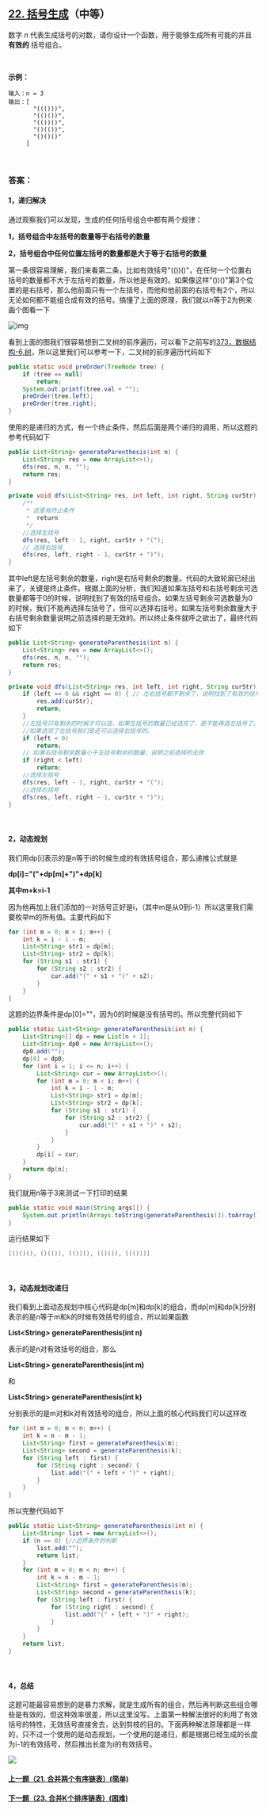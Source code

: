 ## [22. 括号生成](https://leetcode-cn.com/problems/generate-parentheses/)（中等）

数字 *n* 代表生成括号的对数，请你设计一个函数，用于能够生成所有可能的并且 **有效的** 括号组合。

<br/>

**示例：**

```
输入：n = 3
输出：[
       "((()))",
       "(()())",
       "(())()",
       "()(())",
       "()()()"
     ]
```

<br/>

### 答案：

#### 1，递归解决

通过观察我们可以发现，生成的任何括号组合中都有两个规律：

**1，括号组合中左括号的数量等于右括号的数量**

**2，括号组合中任何位置左括号的数量都是大于等于右括号的数量**

第一条很容易理解，我们来看第二条，比如有效括号"(())()"，在任何一个位置右括号的数量都不大于左括号的数量，所以他是有效的。如果像这样"())()"第3个位置的是右括号，那么他前面只有一个左括号，而他和他前面的右括号有2个，所以无论如何都不能组合成有效的括号。搞懂了上面的原理，我们就以n等于2为例来画个图看一下

![img](https://mmbiz.qpic.cn/mmbiz_png/PGmTibd8KQBEfzz7jugGEQwZmQ93H5TDkMfz27a0mLocv2ia3RjsGgasOuh9m4L45FscKLfMXtuZeV2Ov8kngZGg/640?wx_fmt=png&tp=webp&wxfrom=5&wx_lazy=1&wx_co=1)

看到上面的图我们很容易想到二叉树的前序遍历，可以看下之前写的[373，数据结构-6,树](http://mp.weixin.qq.com/s?__biz=MzU0ODMyNDk0Mw==&mid=2247487028&idx=1&sn=e06a0cd5760e62890e60e43a279a472b&chksm=fb419d14cc36140257eb220aaeac182287b10c3cab5c803ebd54013ee3fc120d693067c2e960&scene=21#wechat_redirect)，所以这里我们可以参考一下，二叉树的前序遍历代码如下

```java
public static void preOrder(TreeNode tree) {
    if (tree == null)
        return;
    System.out.printf(tree.val + "");
    preOrder(tree.left);
    preOrder(tree.right);
}
```

使用的是递归的方式，有一个终止条件，然后后面是两个递归的调用，所以这题的参考代码如下

```java
public List<String> generateParenthesis(int n) {
    List<String> res = new ArrayList<>();
    dfs(res, n, n, "");
    return res;
}

private void dfs(List<String> res, int left, int right, String curStr) {
    /**
     * 这里有终止条件
     *  return
     */
    //选择左括号
    dfs(res, left - 1, right, curStr + "(");
    // 选择右括号
    dfs(res, left, right - 1, curStr + ")");
}
```

其中left是左括号剩余的数量，right是右括号剩余的数量。代码的大致轮廓已经出来了，关键是终止条件。根据上面的分析，我们知道如果左括号和右括号剩余可选数量都等于0的时候，说明找到了有效的括号组合。如果左括号剩余可选数量为0的时候，我们不能再选择左括号了，但可以选择右括号。如果左括号剩余数量大于右括号剩余数量说明之前选择的是无效的。所以终止条件就呼之欲出了，最终代码如下

```java
public List<String> generateParenthesis(int n) {
    List<String> res = new ArrayList<>();
    dfs(res, n, n, "");
    return res;
}

private void dfs(List<String> res, int left, int right, String curStr) {
    if (left == 0 && right == 0) { // 左右括号都不剩余了，说明找到了有效的括号
        res.add(curStr);
        return;
    }
    //左括号只有剩余的时候才可以选，如果左括号的数量已经选完了，是不能再选左括号了。
    //如果选完了左括号我们是还可以选择右括号的。
    if (left < 0)
        return;
    // 如果右括号剩余数量小于左括号剩余的数量，说明之前选择的无效
    if (right < left)
        return;
    //选择左括号
    dfs(res, left - 1, right, curStr + "(");
    //选择右括号
    dfs(res, left, right - 1, curStr + ")");
}
```

<br/>

#### 2，动态规划

我们用dp[i]表示的是n等于i的时候生成的有效括号组合，那么递推公式就是



**dp[i]="("+dp[m]+")"+dp[k]**

**其中m+k=i-1**



因为他再加上我们添加的一对括号正好是i，（其中m是从0到i-1）所以这里我们需要枚举m的所有值。主要代码如下

```java
for (int m = 0; m < i; m++) {
    int k = i - 1 - m;
    List<String> str1 = dp[m];
    List<String> str2 = dp[k];
    for (String s1 : str1) {
        for (String s2 : str2) {
            cur.add("(" + s1 + ")" + s2);
        }
    }
}
```

这题的边界条件是dp[0]=""，因为0的时候是没有括号的。所以完整代码如下

```java
public static List<String> generateParenthesis(int n) {
    List<String>[] dp = new List[n + 1];
    List<String> dp0 = new ArrayList<>();
    dp0.add("");
    dp[0] = dp0;
    for (int i = 1; i <= n; i++) {
        List<String> cur = new ArrayList<>();
        for (int m = 0; m < i; m++) {
            int k = i - 1 - m;
            List<String> str1 = dp[m];
            List<String> str2 = dp[k];
            for (String s1 : str1) {
                for (String s2 : str2) {
                    cur.add("(" + s1 + ")" + s2);
                }
            }
        }
        dp[i] = cur;
    }
    return dp[n];
}
```

我们就用n等于3来测试一下打印的结果

```java
public static void main(String args[]) {
    System.out.println(Arrays.toString(generateParenthesis(3).toArray()));
}
```

运行结果如下

```java
[()()(), ()(()), (())(), (()()), ((()))]
```

<br/>

#### 3，动态规划改递归

我们看到上面动态规划中核心代码是dp[m]和dp[k]的组合，而dp[m]和dp[k]分别表示的是n等于m和k的时候有效括号的组合，所以如果函数

**List\<String> generateParenthesis(int n)**

表示的是n对有效括号的组合，那么

**List\<String> generateParenthesis(int m)**

和

**List\<String> generateParenthesis(int k)**

分别表示的是m对和k对有效括号的组合，所以上面的核心代码我们可以这样改

```java
for (int m = 0; m < n; m++) {
    int k = n - m - 1;
    List<String> first = generateParenthesis(m);
    List<String> second = generateParenthesis(k);
    for (String left : first) {
        for (String right : second) {
            list.add("(" + left + ")" + right);
        }
    }
}
```

所以完整代码如下

```java
public static List<String> generateParenthesis(int n) {
    List<String> list = new ArrayList<>();
    if (n == 0) {//边界条件的判断
        list.add("");
        return list;
    }
    for (int m = 0; m < n; m++) {
        int k = n - m - 1;
        List<String> first = generateParenthesis(m);
        List<String> second = generateParenthesis(k);
        for (String left : first) {
            for (String right : second) {
                list.add("(" + left + ")" + right);
            }
        }
    }
    return list;
}
```

<br/>

#### 4，总结

这题可能最容易想到的是暴力求解，就是生成所有的组合，然后再判断这些组合哪些是有效的，但这种效率很差，所以这里没写。上面第一种解法很好的利用了有效括号的特性，无效括号直接舍去，达到剪枝的目的。下面两种解法原理都是一样的，只不过一个使用的是动态规划，一个使用的是递归，都是根据已经生成的长度为i-1的有效括号，然后推出长度为i的有效括号。



![](https://img-blog.csdnimg.cn/20200807155236311.png)

#### [上一题（21. 合并两个有序链表）(简单)](https://github.com/sdwwld/leetCode/blob/master/src/main/java/com/wld/java/leetcode/leetCode0021.md)

#### [下一题（23. 合并K个排序链表）(困难)](https://github.com/sdwwld/leetCode/blob/master/src/main/java/com/wld/java/leetcode/leetCode0023.md)